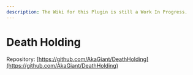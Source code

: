 ```yaml
---
description: The Wiki for this Plugin is still a Work In Progress.
---
```


# Death Holding

Repository: [https://github.com/AkaGiant/DeathHolding](https://github.com/AkaGiant/DeathHolding)

